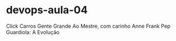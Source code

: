 # devops-aula-04
Click
Carros
Gente Grande
Ao Mestre, com carinho
Anne Frank
Pep Guardiola: A Evolução
